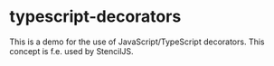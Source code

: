 # typescript-decorators

This is a demo for the use of JavaScript/TypeScript decorators. This concept is f.e. used by StencilJS.
